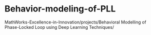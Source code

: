 # Behavior-modeling-of-PLL
MathWorks-Excellence-in-Innovation/projects/Behavioral Modelling of Phase-Locked Loop using Deep Learning Techniques/
